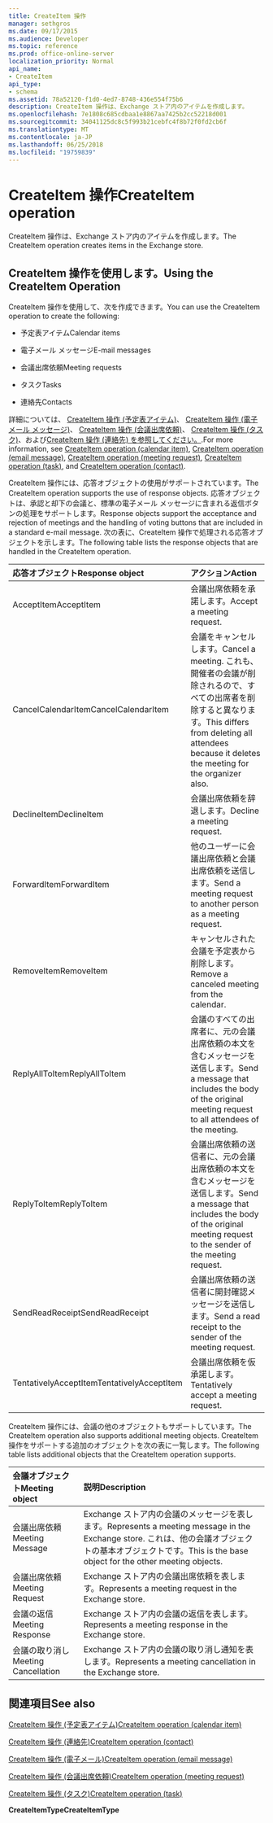 ```yaml
---
title: CreateItem 操作
manager: sethgros
ms.date: 09/17/2015
ms.audience: Developer
ms.topic: reference
ms.prod: office-online-server
localization_priority: Normal
api_name:
- CreateItem
api_type:
- schema
ms.assetid: 78a52120-f1d0-4ed7-8748-436e554f75b6
description: CreateItem 操作は、Exchange ストア内のアイテムを作成します。
ms.openlocfilehash: 7e1808c685cdbaa1e8867aa7425b2cc52218d001
ms.sourcegitcommit: 34041125dc8c5f993b21cebfc4f8b72f0fd2cb6f
ms.translationtype: MT
ms.contentlocale: ja-JP
ms.lasthandoff: 06/25/2018
ms.locfileid: "19759839"
---
```

# <a name="createitem-operation"></a><span data-ttu-id="584da-103">CreateItem 操作</span><span class="sxs-lookup"><span data-stu-id="584da-103">CreateItem operation</span></span>

<span data-ttu-id="584da-104">CreateItem 操作は、Exchange ストア内のアイテムを作成します。</span><span class="sxs-lookup"><span data-stu-id="584da-104">The CreateItem operation creates items in the Exchange store.</span></span>
  
## <a name="using-the-createitem-operation"></a><span data-ttu-id="584da-105">CreateItem 操作を使用します。</span><span class="sxs-lookup"><span data-stu-id="584da-105">Using the CreateItem Operation</span></span>

<span data-ttu-id="584da-106">CreateItem 操作を使用して、次を作成できます。</span><span class="sxs-lookup"><span data-stu-id="584da-106">You can use the CreateItem operation to create the following:</span></span>
  
- <span data-ttu-id="584da-107">予定表アイテム</span><span class="sxs-lookup"><span data-stu-id="584da-107">Calendar items</span></span>
    
- <span data-ttu-id="584da-108">電子メール メッセージ</span><span class="sxs-lookup"><span data-stu-id="584da-108">E-mail messages</span></span>
    
- <span data-ttu-id="584da-109">会議出席依頼</span><span class="sxs-lookup"><span data-stu-id="584da-109">Meeting requests</span></span>
    
- <span data-ttu-id="584da-110">タスク</span><span class="sxs-lookup"><span data-stu-id="584da-110">Tasks</span></span>
    
- <span data-ttu-id="584da-111">連絡先</span><span class="sxs-lookup"><span data-stu-id="584da-111">Contacts</span></span>
    
<span data-ttu-id="584da-112">詳細については、 [CreateItem 操作 (予定表アイテム)](createitem-operation-calendar-item.md)、 [CreateItem 操作 (電子メール メッセージ)](createitem-operation-email-message.md)、 [CreateItem 操作 (会議出席依頼)](createitem-operation-meeting-request.md)、 [CreateItem 操作 (タスク)](createitem-operation-task.md)、および[CreateItem 操作 (連絡先) を参照してください。](createitem-operation-contact.md).</span><span class="sxs-lookup"><span data-stu-id="584da-112">For more information, see [CreateItem operation (calendar item)](createitem-operation-calendar-item.md), [CreateItem operation (email message)](createitem-operation-email-message.md), [CreateItem operation (meeting request)](createitem-operation-meeting-request.md), [CreateItem operation (task)](createitem-operation-task.md), and [CreateItem operation (contact)](createitem-operation-contact.md).</span></span>
  
<span data-ttu-id="584da-113">CreateItem 操作には、応答オブジェクトの使用がサポートされています。</span><span class="sxs-lookup"><span data-stu-id="584da-113">The CreateItem operation supports the use of response objects.</span></span> <span data-ttu-id="584da-114">応答オブジェクトは、承認と却下の会議と、標準の電子メール メッセージに含まれる返信ボタンの処理をサポートします。</span><span class="sxs-lookup"><span data-stu-id="584da-114">Response objects support the acceptance and rejection of meetings and the handling of voting buttons that are included in a standard e-mail message.</span></span> <span data-ttu-id="584da-115">次の表に、CreateItem 操作で処理される応答オブジェクトを示します。</span><span class="sxs-lookup"><span data-stu-id="584da-115">The following table lists the response objects that are handled in the CreateItem operation.</span></span>
  
|<span data-ttu-id="584da-116">**応答オブジェクト**</span><span class="sxs-lookup"><span data-stu-id="584da-116">**Response object**</span></span>|<span data-ttu-id="584da-117">**アクション**</span><span class="sxs-lookup"><span data-stu-id="584da-117">**Action**</span></span>|
|:-----|:-----|
|<span data-ttu-id="584da-118">AcceptItem</span><span class="sxs-lookup"><span data-stu-id="584da-118">AcceptItem</span></span>  <br/> |<span data-ttu-id="584da-119">会議出席依頼を承諾します。</span><span class="sxs-lookup"><span data-stu-id="584da-119">Accept a meeting request.</span></span>  <br/> |
|<span data-ttu-id="584da-120">CancelCalendarItem</span><span class="sxs-lookup"><span data-stu-id="584da-120">CancelCalendarItem</span></span>  <br/> |<span data-ttu-id="584da-121">会議をキャンセルします。</span><span class="sxs-lookup"><span data-stu-id="584da-121">Cancel a meeting.</span></span> <span data-ttu-id="584da-122">これも、開催者の会議が削除されるので、すべての出席者を削除すると異なります。</span><span class="sxs-lookup"><span data-stu-id="584da-122">This differs from deleting all attendees because it deletes the meeting for the organizer also.</span></span>  <br/> |
|<span data-ttu-id="584da-123">DeclineItem</span><span class="sxs-lookup"><span data-stu-id="584da-123">DeclineItem</span></span>  <br/> |<span data-ttu-id="584da-124">会議出席依頼を辞退します。</span><span class="sxs-lookup"><span data-stu-id="584da-124">Decline a meeting request.</span></span>  <br/> |
|<span data-ttu-id="584da-125">ForwardItem</span><span class="sxs-lookup"><span data-stu-id="584da-125">ForwardItem</span></span>  <br/> |<span data-ttu-id="584da-126">他のユーザーに会議出席依頼と会議出席依頼を送信します。</span><span class="sxs-lookup"><span data-stu-id="584da-126">Send a meeting request to another person as a meeting request.</span></span>  <br/> |
|<span data-ttu-id="584da-127">RemoveItem</span><span class="sxs-lookup"><span data-stu-id="584da-127">RemoveItem</span></span>  <br/> |<span data-ttu-id="584da-128">キャンセルされた会議を予定表から削除します。</span><span class="sxs-lookup"><span data-stu-id="584da-128">Remove a canceled meeting from the calendar.</span></span>  <br/> |
|<span data-ttu-id="584da-129">ReplyAllToItem</span><span class="sxs-lookup"><span data-stu-id="584da-129">ReplyAllToItem</span></span>  <br/> |<span data-ttu-id="584da-130">会議のすべての出席者に、元の会議出席依頼の本文を含むメッセージを送信します。</span><span class="sxs-lookup"><span data-stu-id="584da-130">Send a message that includes the body of the original meeting request to all attendees of the meeting.</span></span>  <br/> |
|<span data-ttu-id="584da-131">ReplyToItem</span><span class="sxs-lookup"><span data-stu-id="584da-131">ReplyToItem</span></span>  <br/> |<span data-ttu-id="584da-132">会議出席依頼の送信者に、元の会議出席依頼の本文を含むメッセージを送信します。</span><span class="sxs-lookup"><span data-stu-id="584da-132">Send a message that includes the body of the original meeting request to the sender of the meeting request.</span></span>  <br/> |
|<span data-ttu-id="584da-133">SendReadReceipt</span><span class="sxs-lookup"><span data-stu-id="584da-133">SendReadReceipt</span></span>  <br/> |<span data-ttu-id="584da-134">会議出席依頼の送信者に開封確認メッセージを送信します。</span><span class="sxs-lookup"><span data-stu-id="584da-134">Send a read receipt to the sender of the meeting request.</span></span>  <br/> |
|<span data-ttu-id="584da-135">TentativelyAcceptItem</span><span class="sxs-lookup"><span data-stu-id="584da-135">TentativelyAcceptItem</span></span>  <br/> |<span data-ttu-id="584da-136">会議出席依頼を仮承諾します。</span><span class="sxs-lookup"><span data-stu-id="584da-136">Tentatively accept a meeting request.</span></span>  <br/> |
   
<span data-ttu-id="584da-137">CreateItem 操作には、会議の他のオブジェクトもサポートしています。</span><span class="sxs-lookup"><span data-stu-id="584da-137">The CreateItem operation also supports additional meeting objects.</span></span> <span data-ttu-id="584da-138">CreateItem 操作をサポートする追加のオブジェクトを次の表に一覧します。</span><span class="sxs-lookup"><span data-stu-id="584da-138">The following table lists additional objects that the CreateItem operation supports.</span></span>
  
|<span data-ttu-id="584da-139">**会議オブジェクト**</span><span class="sxs-lookup"><span data-stu-id="584da-139">**Meeting object**</span></span>|<span data-ttu-id="584da-140">**説明**</span><span class="sxs-lookup"><span data-stu-id="584da-140">**Description**</span></span>|
|:-----|:-----|
|<span data-ttu-id="584da-141">会議出席依頼</span><span class="sxs-lookup"><span data-stu-id="584da-141">Meeting Message</span></span>  <br/> |<span data-ttu-id="584da-142">Exchange ストア内の会議のメッセージを表します。</span><span class="sxs-lookup"><span data-stu-id="584da-142">Represents a meeting message in the Exchange store.</span></span> <span data-ttu-id="584da-143">これは、他の会議オブジェクトの基本オブジェクトです。</span><span class="sxs-lookup"><span data-stu-id="584da-143">This is the base object for the other meeting objects.</span></span>  <br/> |
|<span data-ttu-id="584da-144">会議出席依頼</span><span class="sxs-lookup"><span data-stu-id="584da-144">Meeting Request</span></span>  <br/> |<span data-ttu-id="584da-145">Exchange ストア内の会議出席依頼を表します。</span><span class="sxs-lookup"><span data-stu-id="584da-145">Represents a meeting request in the Exchange store.</span></span>  <br/> |
|<span data-ttu-id="584da-146">会議の返信</span><span class="sxs-lookup"><span data-stu-id="584da-146">Meeting Response</span></span>  <br/> |<span data-ttu-id="584da-147">Exchange ストア内の会議の返信を表します。</span><span class="sxs-lookup"><span data-stu-id="584da-147">Represents a meeting response in the Exchange store.</span></span>  <br/> |
|<span data-ttu-id="584da-148">会議の取り消し</span><span class="sxs-lookup"><span data-stu-id="584da-148">Meeting Cancellation</span></span>  <br/> |<span data-ttu-id="584da-149">Exchange ストア内の会議の取り消し通知を表します。</span><span class="sxs-lookup"><span data-stu-id="584da-149">Represents a meeting cancellation in the Exchange store.</span></span>  <br/> |
   
## <a name="see-also"></a><span data-ttu-id="584da-150">関連項目</span><span class="sxs-lookup"><span data-stu-id="584da-150">See also</span></span>



[<span data-ttu-id="584da-151">CreateItem 操作 (予定表アイテム)</span><span class="sxs-lookup"><span data-stu-id="584da-151">CreateItem operation (calendar item)</span></span>](createitem-operation-calendar-item.md)
  
[<span data-ttu-id="584da-152">CreateItem 操作 (連絡先)</span><span class="sxs-lookup"><span data-stu-id="584da-152">CreateItem operation (contact)</span></span>](createitem-operation-contact.md)
  
[<span data-ttu-id="584da-153">CreateItem 操作 (電子メール)</span><span class="sxs-lookup"><span data-stu-id="584da-153">CreateItem operation (email message)</span></span>](createitem-operation-email-message.md)
  
[<span data-ttu-id="584da-154">CreateItem 操作 (会議出席依頼)</span><span class="sxs-lookup"><span data-stu-id="584da-154">CreateItem operation (meeting request)</span></span>](createitem-operation-meeting-request.md)
  
[<span data-ttu-id="584da-155">CreateItem 操作 (タスク)</span><span class="sxs-lookup"><span data-stu-id="584da-155">CreateItem operation (task)</span></span>](createitem-operation-task.md)
  
 <span data-ttu-id="584da-156">**CreateItemType**</span><span class="sxs-lookup"><span data-stu-id="584da-156">**CreateItemType**</span></span>

